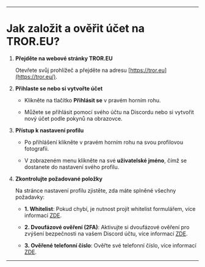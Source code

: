 
---

# **Jak založit a ověřit účet na TROR.EU?**

1. **Přejděte na webové stránky TROR.EU**

    Otevřete svůj prohlížeč a přejděte na adresu [https://tror.eu](https://tror.eu/).

2. **Přihlaste se nebo si vytvořte účet**

    * Klikněte na tlačítko **Přihlásit se** v pravém horním rohu.

    * Můžete se přihlásit pomocí svého účtu na Discordu nebo si vytvořit nový účet podle pokynů na obrazovce.

3. **Přístup k nastavení profilu**

    * Po přihlášení klikněte v pravém horním rohu na svou profilovou fotografii.

    * V zobrazeném menu klikněte na své **uživatelské jméno**, čímž se dostanete do nastavení svého profilu.

4. **Zkontrolujte požadované položky**

    Na stránce nastavení profilu zjistěte, zda máte splněné všechny požadavky:

    * **1\. Whitelist**: Pokud chybí, je nutnost projít whitelist formulářem, více informací [ZDE](https://tror.eu/articles/article/jak-projit-pohovorem).

    * **2\. Dvoufázové ověření (2FA)**: Aktivujte si dvoufázové ověření pro zvýšení bezpečnosti na vašem Discord účtu, více informací [ZDE](https://tror.eu/articles/article/dvoufazove-overeni-uctu).

    * **3\. Ověřené telefonní číslo**: Ověřte své telefonní číslo, více informací [ZDE](https://tror.eu/articles/article/overeni-telefonniho-cisla).
      
---

